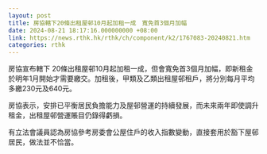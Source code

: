 ```yaml
---
layout: post
title: 房協轄下20條出租屋邨10月起加租一成　寬免首3個月加幅
date: 2024-08-21 18:17:16.000000000 +08:00
link: https://news.rthk.hk/rthk/ch/component/k2/1767083-20240821.htm
categories: rthk
---
```


房協宣布轄下 20條出租屋邨10月起加租一成，但會寬免首3個月加幅，即新租金於明年1月開始才需要繳交。加租後，甲類及乙類出租屋邨租戶，將分別每月平均多繳230元及640元。

房協表示，安排已平衡居民負擔能力及屋邨營運的持續發展，而未來兩年即使調升租金，出租屋邨營運賬目仍錄得虧損。

有立法會議員認為房協參考房委會公屋住戶的收入指數變動，直接套用於豁下屋邨居民，做法並不恰當。
